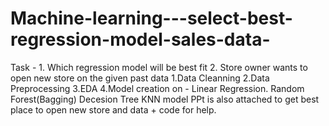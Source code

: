 # Machine-learning---select-best-regression-model-sales-data-
Task - 1. Which regression model will be best fit 
       2. Store owner wants to open new store on the given past data
1.Data Cleanning
2.Data Preprocessing
3.EDA
4.Model creation on - Linear Regression.
                      Random Forest(Bagging)
                      Decesion Tree
                      KNN model
PPt is also attached to get best place to open new store and data + code for help.
 
 
